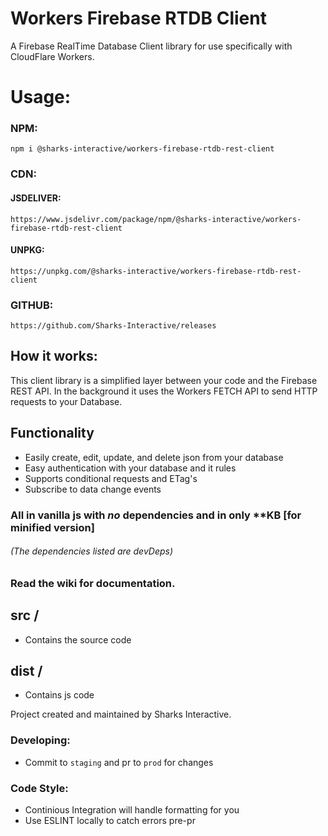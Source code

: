 # Workers Firebase RTDB Client
A Firebase RealTime Database Client library for use specifically with CloudFlare Workers.

# Usage:
### NPM:
``npm i @sharks-interactive/workers-firebase-rtdb-rest-client``
### CDN:
#### JSDELIVER:
``https://www.jsdelivr.com/package/npm/@sharks-interactive/workers-firebase-rtdb-rest-client``
#### UNPKG:
``https://unpkg.com/@sharks-interactive/workers-firebase-rtdb-rest-client``
### GITHUB:
``https://github.com/Sharks-Interactive/releases``

## How it works:
This client library is a simplified layer between your code and the Firebase REST API.
In the background it uses the Workers FETCH API to send HTTP requests to your Database.

## Functionality
- Easily create, edit, update, and delete json from your database
- Easy authentication with your database and it rules
- Supports conditional requests and ETag's
- Subscribe to data change events
### All in vanilla js with _no_ dependencies and in only **KB [for minified version] 

###### (The dependencies listed are devDeps)

### Read the wiki for documentation.

## src /
  - Contains the source code

## dist /
  - Contains js code
  
Project created and maintained by Sharks Interactive.
  
### Developing:
  - Commit to ``staging`` and pr to ``prod`` for changes

### Code Style:
  - Continious Integration will handle formatting for you
  - Use ESLINT locally to catch errors pre-pr
